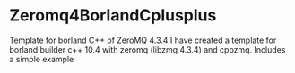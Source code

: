 # Zeromq4BorlandCplusplus
Template for borland C++ of ZeroMQ 4.3.4
I have created a template for borland builder c++ 10.4 with zeromq (libzmq 4.3.4) and cppzmq.
Includes a simple example
